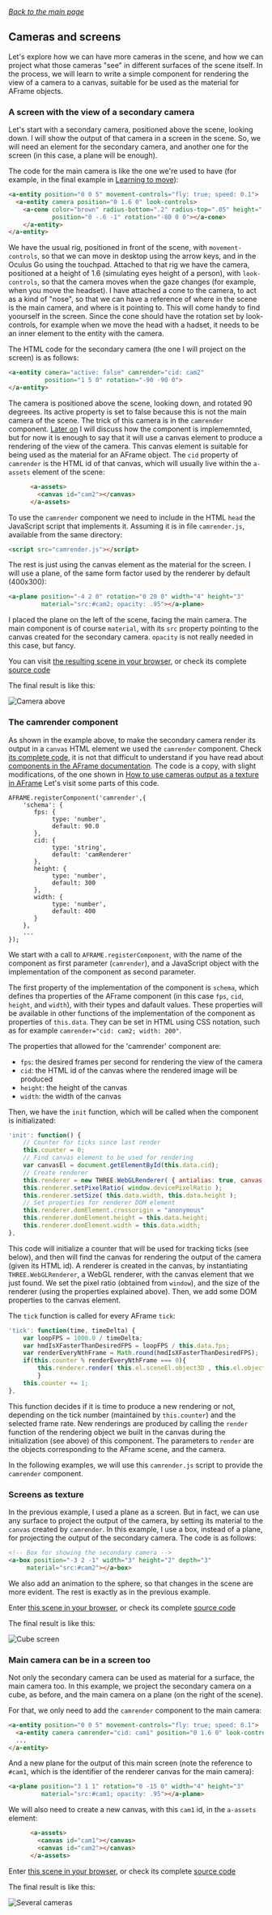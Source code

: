 
*[Back to the main page](../README.md)*

## Cameras and screens

Let's explore how we can have more cameras in the scene, and how
we can project what those cameras "see" in different surfaces of the scene itself.
In the process, we will learn to write a simple component for
rendering the view of a camera to a canvas, suitable for be used as the material
for AFrame objects.

### A screen with the view of a secondary camera

Let's start with a secondary camera, positioned above the scene,
looking down. I will show the output of that camera in a screen in the scene.
So, we will need an element for the secondary camera, and another
one for the screen (in this case, a plane will be enough).

The code for the main camera is like the one we're used to have
(for example, in the final example in
[Learning to move](../interaction-01/README.md)):

```html
<a-entity position="0 0 5" movement-controls="fly: true; speed: 0.1">
  <a-entity camera position="0 1.6 0" look-controls>
    <a-cone color="brown" radius-bottom=".2" radius-top=".05" height=".5"
            position="0 -.6 -1" rotation="-80 0 0"></a-cone>
    </a-entity>
</a-entity>
```

We have the usual rig, positioned in front of the scene, with
`movement-controls`, so that we can move
in desktop using the arrow keys, and in the Oculus Go using the touchpad.
Attached to that rig we have the camera, positioned at a height of 1.6
(simulating eyes height of a person), with `look-controls`,
so that the camera moves when the gaze changes (for example, when
you move the headset).
I have attached a cone to the camera, to act as a kind of "nose",
so that we can have a reference of where in the scene
is the main camera, and where is it pointing to.
This will come handy to find yoourself in the screen.
Since the cone should have the rotation set by look-controls,
for example when we move the head with a hadset,
it needs to be an inner element to the entity with the camera.

The HTML code for the secondary camera (the one I will project on the screen)
is as follows:

```html
<a-entity camera="active: false" camrender="cid: cam2"
          position="1 5 0" rotation="-90 -90 0">
</a-entity>
```

The camera is positioned above the scene, looking down, and rotated 90 degreees.
Its active property is set to false because this is not the main camera of the scene.
The trick of this camera is in the `camrender` component.
[Later on](#the-camrender-component) I will discuss how the component is implememnted,
but for now it is enough to say that it will use a canvas element to produce a rendering
of the view of the camera. This canvas element is suitable for being used as the material for an AFrame object.
The `cid` property of `camrender` is the HTML id of that canvas,
which will usually live within the `a-assets` element of the scene:

```html
      <a-assets>
        <canvas id="cam2"></canvas>
      </a-assets>
```

To use the `camrender` component we need to include in the HTML `head` the JavaScript script
that implements it. Assuming it is in file `camrender.js`, available from the same directory:

```html
<script src="camrender.js"></script>
```

The rest is just using the canvas element
as the material for the screen. I will use a plane, of the same form factor
used by the renderer by default (400x300):

```html
<a-plane position="-4 2 0" rotation="0 20 0" width="4" height="3"
         material="src:#cam2; opacity: .95"></a-plane>
```

I placed the plane on the left of the scene, facing the main camera.
The main component is of course `material`,
with its `src` property pointing to the canvas created for the secondary camera.
`opacity` is not really needed in this case, but fancy.

You can visit [the resulting scene in your browser](cameras-1.html),
or check its complete [source code](https://github.com/jgbarah/aframe-playground/blob/master/camrenderer-01/cameras-1.html)

The final result is like this:

![Camera above](aframe-cameras-1.gif)

### The camrender component

As shown in the example above, to make the secondary camera render its output in a
`canvas` HTML element we used the `camrender` component.
Check [its complete code](https://github.com/jgbarah/aframe-playground/blob/master/camrenderer-01/camrender.js),
it is not that difficult to understand if you have read about
[components in the AFrame documentation](https://aframe.io/docs/1.2.0/core/component.html).
The code is a copy, with slight modifications, of the one shown in
[How to use cameras output as a texture in AFrame](https://wirewhiz.com/how-to-use-a-cameras-output-as-a-texture-in-aframe/)
Let's visit some parts of this code.

```javscript
AFRAME.registerComponent('camrender',{
    'schema': {
       fps: {
            type: 'number',
            default: 90.0
       },
       cid: {
            type: 'string',
            default: 'camRenderer'
       },
       height: {
            type: 'number',
            default: 300
       },
       width: {
            type: 'number',
            default: 400
       }
    },
    ...
});    
```

We start with a call to `AFRAME.registerComponent`,
with the name of the component as first parameter (`camrender`),
and a JavaScript object with the implementation of the component
as second parameter.

The first property of the implementation of the component is `schema`,
which defines tha properties of the AFrame component
(in this case `fps`, `cid`, `height`, and `width`), with their
types and dafault values.
These properties
will be available in other functions of the implementation of the component
as properties of `this.data`.
They can be set in HTML using CSS notation, such as for example
`camrender="cid: cam2; width: 200"`.

The properties that allowed for the 'camrender' component are:

* `fps`: the desired frames per second for rendering the view of the camera
* `cid`: the HTML id of the canvas where the rendered image will be produced
* `height`: the height of the canvas
* `width`: the width of the canvas

Then, we have the `init` function, which will be called when
the component is initializated:

```javascript
'init': function() {
    // Counter for ticks since last render
    this.counter = 0;
    // Find canvas element to be used for rendering
    var canvasEl = document.getElementById(this.data.cid);
    // Create renderer
    this.renderer = new THREE.WebGLRenderer( { antialias: true, canvas: canvasEl } );
    this.renderer.setPixelRatio( window.devicePixelRatio );
    this.renderer.setSize( this.data.width, this.data.height );
    // Set properties for renderer DOM element
    this.renderer.domElement.crossorigin = "anonymous"
    this.renderer.domElement.height = this.data.height;
    this.renderer.domElement.width = this.data.width;
},
```

This code will initialize a counter that will be used for tracking ticks
(see below), and then will find the canvas for rendering the output of the camera
(given its HTML id).
A renderer is created in the canvas, by instantiating `THREE.WebGLRenderer`,
a WebGL renderer, with the canvas element that we just found.
We set the pixel ratio (obtained from `window`),
and the size of the renderer (using the properties explained above).
Then, we add some DOM properties to the canvas element.

The `tick` function is called for every AFrame `tick`:

```javascript
'tick': function(time, timeDelta) {
    var loopFPS = 1000.0 / timeDelta;
    var hmdIsXFasterThanDesiredFPS = loopFPS / this.data.fps;
    var renderEveryNthFrame = Math.round(hmdIsXFasterThanDesiredFPS);
    if(this.counter % renderEveryNthFrame === 0){
        this.renderer.render( this.el.sceneEl.object3D , this.el.object3DMap.camera );
        }
    this.counter += 1;
},
```

This function decides if it is time to produce a new rendering or not,
depending on the tick number (maintained by `this.counter`)
and the selected frame rate.
New renderings are produced
by calling the `render` function of the rendering object we built
in the canvas during the initialization (see above) of this component.
The parameters to `render` are the objects corresponding to the
AFrame scene, and the camera.

In the following examples, we will use this `camrender.js` script to 
provide the `camrender` component.

### Screens as texture

In the previous example, I used a plane as a screen.
But in fact, we can use any surface to project the output of the camera,
by setting its material to the `canvas` created by `camrender`.
In this example, I use a box, instead of a plane, for projecting the output of the
secondary camera. The code is as follows:

```html
<!-- Box for showing the secondary camera -->
<a-box position="-3 2 -1" width="3" height="2" depth="3"
     material="src:#cam2"></a-box>
```

We also add an animation to the sphere, so that changes in the scene are more evident.
The rest is exactly as in the previous example.

Enter [this scene in your browser](cameras-2.html),
or check its complete [source code](https://github.com/jgbarah/aframe-playground/blob/master/camrenderer-01/cameras-2.html)

The final result is like this:

![Cube screen](aframe-cameras-2.gif)

### Main camera can be in a screen too

Not only the secondary camera can be used as material for a surface,
the main camera too. In this example, we project the secondary
camera on a cube, as before, and the main camera on a plane
(on the right of the scene).

For that, we only need to add the `camrender` component to the
main camera:

```html
<a-entity position="0 0 5" movement-controls="fly: true; speed: 0.1">
  <a-entity camera camrender="cid: cam1" position="0 1.6 0" look-controls></a-entity>
  ...
</a-entity>
```

And a new plane for the output of this main screen
(note the reference to `#cam1`, which is the identifier of the
renderer canvas for the main camera):

```html
<a-plane position="3 1 1" rotation="0 -15 0" width="4" height="3"
         material="src:#cam1; opacity: .95"></a-plane>
```

We will also need to create a new canvas, with this `cam1` id, in the `a-assets` element:

```html
      <a-assets>
        <canvas id="cam1"></canvas>
        <canvas id="cam2"></canvas>
      </a-assets>
```

Enter [this scene in your browser](cameras-3.html),
or check its complete [source code](https://github.com/jgbarah/aframe-playground/blob/master/camrenderer-01/cameras-3.html)

The final result is like this:

![Several cameras](aframe-cameras-3.gif)
